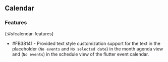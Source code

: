 ## Calendar

### Features

{:#sfcalendar-features}  

* \#FB38141 - Provided text style customization support for the text in the placeholder (`No events` and `No selected date`) in the month agenda view and (`No events`) in the schedule view of the flutter event calendar.